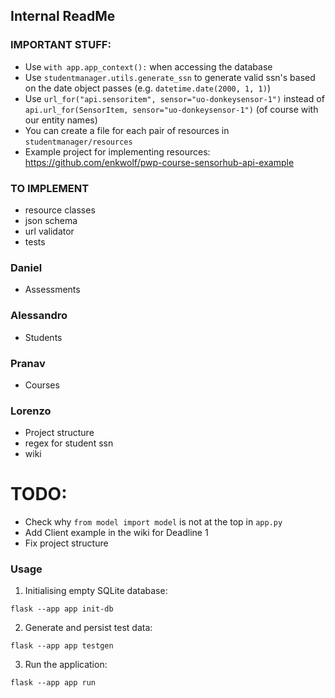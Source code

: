 ## Internal ReadMe

### IMPORTANT STUFF:

- Use `with app.app_context():` when accessing the database
- Use `studentmanager.utils.generate_ssn` to generate valid ssn's based on the date object passes (e.g. `datetime.date(2000, 1, 1)`)
- Use `url_for("api.sensoritem", sensor="uo-donkeysensor-1")` instead
  of `api.url_for(SensorItem, sensor="uo-donkeysensor-1")` (of course with our entity names)
- You can create a file for each pair of resources in `studentmanager/resources`
- Example project for implementing resources: https://github.com/enkwolf/pwp-course-sensorhub-api-example

### TO IMPLEMENT

- resource classes
- json schema
- url validator
- tests

### Daniel

- Assessments

### Alessandro

- Students

### Pranav

- Courses

### Lorenzo

- Project structure
- regex for student ssn
- wiki

# TODO:

- Check why `from model import model` is not at the top in `app.py`
- Add Client example in the wiki for Deadline 1
- Fix project structure

### Usage

1. Initialising empty SQLite database:

`flask --app app init-db`

2. Generate and persist test data:

`flask --app app testgen`

3. Run the application:

`flask --app app run`
